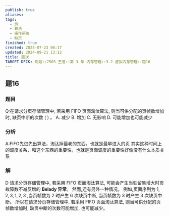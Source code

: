 ```yaml
---
publish: true
aliases: 
tags:
  - 页
  - 算法
  - 操作系统
  - 缺页
finished: true
created: 2024-07-23 06:17
updated: 2024-09-21 13:12
title: 题16
TARGET DECK: 刷题::25OS-王道::第 3 章 内存管理::3.2 虚拟内存管理::题16
---
```

## 题16
### 题目
Q:在请求分页存储管理中, 若采用 FIFO 页面淘汰算法, 则当可供分配的页帧数增加时, 缺页中断的次数 ( ) 。
A. 减少 
B. 增加 
C. 无影响 
D. 可能增加也可能减少
### 分析
A:FIFO先进先出算法，淘汰掉最老的东西，也就是最早进入的页
其实这种时间上的调度关系，和这个东西的重要性，也就是页面调度的重要性好像没有什么本质关系
### 解
D
请求分页存储管理中, 若采用 FIFO 页面淘汰算法, 可能会产生当驻留集增大时页故障数不减反增的 **Belady 异常**。
然而,还有另外一种情况。
例如,页面序列为 $1,2,3,1,2,3$ ,当页帧数为 2 时产生 6 次缺页中断, 当页帧数为 3 时产生 3 次缺页中断。
所以在请求分页存储管理中, 若采用 FIFO 页面淘汰算法, 则当可供分配的页帧数增加时, 缺页中断的次数可能增加, 也可能减少。


